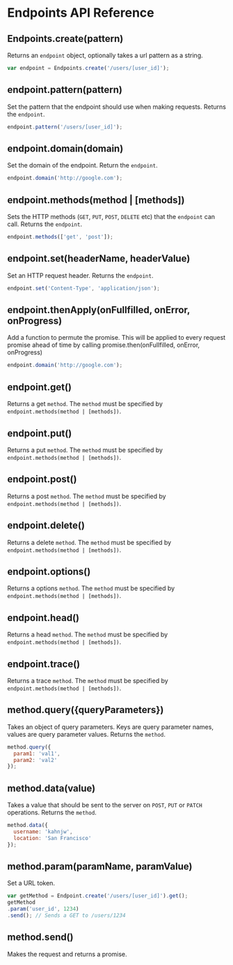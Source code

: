 # Endpoints API Reference

## Endpoints.create(pattern)

Returns an `endpoint` object, optionally takes a url pattern as a string.

```javascript
var endpoint = Endpoints.create('/users/[user_id]');
```

## endpoint.pattern(pattern)

Set the pattern that the endpoint should use when making requests. Returns the `endpoint`.

```javascript
endpoint.pattern('/users/[user_id]');
```

## endpoint.domain(domain)

Set the domain of the endpoint. Return the `endpoint`.

```javascript
endpoint.domain('http://google.com');
```

## endpoint.methods(method | [methods])

Sets the HTTP methods (`GET`, `PUT`, `POST`, `DELETE` etc) that the `endpoint` can call. Returns the `endpoint`.

```javascript
endpoint.methods(['get', 'post']);
```

## endpoint.set(headerName, headerValue)

Set an HTTP request header. Returns the `endpoint`.

```javascript
endpoint.set('Content-Type', 'application/json');
```

## endpoint.thenApply(onFullfilled, onError, onProgress)

Add a function to permute the promise. This will be applied to every request
promise ahead of time by calling promise.then(onFullfilled, onError, onProgress)

```javascript
endpoint.domain('http://google.com');
```

## endpoint.get()

Returns a get `method`. The `method` must be specified by `endpoint.methods(method | [methods])`.

## endpoint.put()

Returns a put `method`. The `method` must be specified by `endpoint.methods(method | [methods])`.

## endpoint.post()

Returns a post `method`. The `method` must be specified by `endpoint.methods(method | [methods])`.

## endpoint.delete()

Returns a delete `method`. The `method` must be specified by `endpoint.methods(method | [methods])`.

## endpoint.options()

Returns a options `method`. The `method` must be specified by `endpoint.methods(method | [methods])`.

## endpoint.head()

Returns a head `method`. The `method` must be specified by `endpoint.methods(method | [methods])`.

## endpoint.trace()

Returns a trace `method`. The `method` must be specified by `endpoint.methods(method | [methods])`.

## method.query({queryParameters})

Takes an object of query parameters. Keys are query parameter names, values are query parameter values. Returns the `method`.

```javascript
method.query({
  param1: 'val1',
  param2: 'val2'
});
```

## method.data(value)

Takes a value that should be sent to the server on `POST`, `PUT` or `PATCH` operations. Returns the `method`.

```javascript
method.data({
  username: 'kahnjw',
  location: 'San Francisco'
});
```

## method.param(paramName, paramValue)

Set a URL token.

```javascript
var getMethod = Endpoint.create('/users/[user_id]').get();
getMethod
.param('user_id', 1234)
.send(); // Sends a GET to /users/1234
```


## method.send()

Makes the request and returns a promise.
